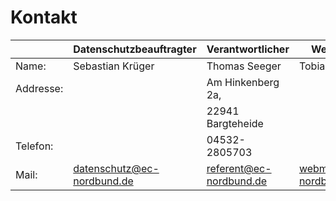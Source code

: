 # Kontakt

|           | Datenschutzbeauftragter          | Verantwortlicher         | Webmaster               |
|-----------|----------------------------------|--------------------------|-------------------------|
| Name:     | Sebastian Krüger                 | Thomas Seeger            | Tobias Krause           |
| Addresse: |                                  | Am Hinkenberg 2a,        |                         | \
|           |                                  | 22941 Bargteheide        |                         |
| Telefon:  |                                  | 04532-2805703            |                         |
| Mail:     | datenschutz@ec-nordbund.de       | referent@ec-nordbund.de  | webmaster@ec-nordbund.de|
